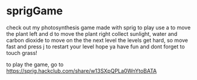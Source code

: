 # sprigGame

check out my photosynthesis game made with sprig
to play use a to move the plant left and d to move the plant right
collect sunlight, water and carbon dioxide to move on the the next level
the levels get hard, so move fast and press j to restart your level
hope ya have fun and dont forget to touch grass!

to play the game, go to https://sprig.hackclub.com/share/w13SXpQPLa0WnYtoBATA 
